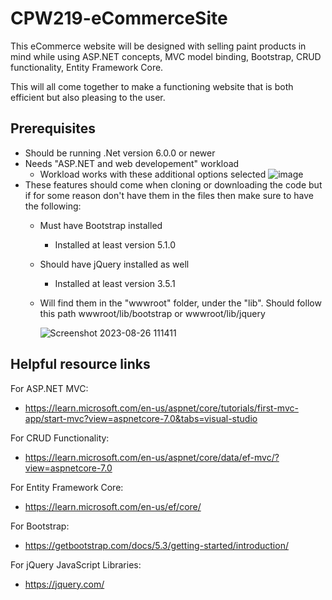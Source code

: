 # CPW219-eCommerceSite
This eCommerce website will be designed with selling paint products in mind
while using ASP.NET concepts, MVC model binding, Bootstrap, CRUD functionality, Entity Framework Core.

This will all come together to make a functioning website that is both efficient but also pleasing to the user.

## Prerequisites
- Should be running .Net version 6.0.0 or newer
- Needs "ASP.NET and web developement" workload
   - Workload works with these additional options selected
![image](https://github.com/davischristianson/CPW219-eCommerceSite/assets/131329691/ed384cb0-d7cc-47c6-87bb-34c0c850a519)
- These features should come when cloning or downloading the code but if for some reason don't have them in the files then make sure to have the following:
  - Must have Bootstrap installed
     - Installed at least version 5.1.0
  - Should have jQuery installed as well
     - Installed at least version 3.5.1
  - Will find them in the "wwwroot" folder, under the "lib". Should follow this path wwwroot/lib/bootstrap or wwwroot/lib/jquery

    ![Screenshot 2023-08-26 111411](https://github.com/davischristianson/CPW219-eCommerceSite/assets/131329691/ecdfc6f4-e599-4462-bc7a-12f9a5dc5fdc)

## Helpful resource links
For ASP.NET MVC:
- https://learn.microsoft.com/en-us/aspnet/core/tutorials/first-mvc-app/start-mvc?view=aspnetcore-7.0&tabs=visual-studio

For CRUD Functionality:
- https://learn.microsoft.com/en-us/aspnet/core/data/ef-mvc/?view=aspnetcore-7.0

For Entity Framework Core:
- https://learn.microsoft.com/en-us/ef/core/

For Bootstrap:
- https://getbootstrap.com/docs/5.3/getting-started/introduction/

For jQuery JavaScript Libraries: 
- https://jquery.com/
